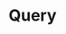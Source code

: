 ---
title: Query
index: true
icon: location-crosshairs
category:
  - Docs-MongoDB

footer: false
---